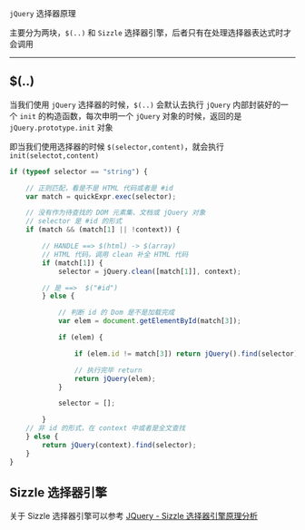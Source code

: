 `jQuery` 选择器原理

主要分为两块，`$(..)` 和 `Sizzle` 选择器引擎，后者只有在处理选择器表达式时才会调用

----


## $(..)

当我们使用 `jQuery` 选择器的时候，`$(..)` 会默认去执行 `jQuery` 内部封装好的一个 `init` 的构造函数，每次申明一个 `jQuery` 对象的时候，返回的是 `jQuery.prototype.init` 对象

即当我们使用选择器的时候 `$(selector,content)`，就会执行 `init(selectot,content)`

```js
if (typeof selector == "string") {

    // 正则匹配，看是不是 HTML 代码或者是 #id
    var match = quickExpr.exec(selector);

    // 没有作为待查找的 DOM 元素集、文档或 jQuery 对象
    // selector 是 #id 的形式
    if (match && (match[1] || !context)) {

        // HANDLE ==> $(html) -> $(array)
        // HTML 代码，调用 clean 补全 HTML 代码
        if (match[1]) {
            selector = jQuery.clean([match[1]], context);

        // 是 ==>  $("#id")
        } else {

            // 判断 id 的 Dom 是不是加载完成
            var elem = document.getElementById(match[3]);

            if (elem) {

                if (elem.id != match[3]) return jQuery().find(selector);

                // 执行完毕 return
                return jQuery(elem);
            }

            selector = [];

        }
    // 非 id 的形式，在 context 中或者是全文查找
    } else {
        return jQuery(context).find(selector);
    }
}
```


## Sizzle 选择器引擎

关于 Sizzle 选择器引擎可以参考 [JQuery - Sizzle 选择器引擎原理分析](https://segmentfault.com/a/1190000003933990)